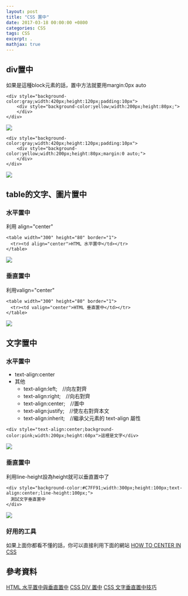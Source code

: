```yaml
---
layout: post
title: "CSS 置中"
date: 2017-03-18 00:00:00 +0800
categories: CSS
tags: CSS
excerpt: .
mathjax: true
---
```

## div置中
如果是這種block元素的話，置中方法就要用margin:0px auto

```
<div style="background-color:gray;width:420px;height:120px;padding:10px">
    <div style="background-color:yellow;width:200px;height:80px;">
    </div>
</div>
```

![](https://i.imgur.com/nScJy0I.png)

```
<div style="background-color:gray;width:420px;height:120px;padding:10px">
    <div style="background-color:yellow;width:200px;height:80px;margin:0 auto;">
    </div>
</div>
```

![](https://i.imgur.com/Fac1Drg.png)


## table的文字、圖片置中

### 水平置中

利用 align="center"

```
<table width="300" height="80" border="1">
　<tr><td align="center">HTML 水平置中</td></tr>
</table>
```

![](https://i.imgur.com/0Pd9ARR.png)

### 垂直置中

利用valign="center"

```
<table width="300" height="80" border="1">
　<tr><td valign="center">HTML 垂直置中</td></tr>
</table>
```

![](https://i.imgur.com/catYZTB.png)

## 文字置中

### 水平置中

* text-align:center
* 其他
    * text-align:left;　//向左對齊
    * text-align:right;　//向右對齊
    * text-align:center;　//置中
    * text-align:justify;　//使左右對齊本文
    * text-align:inherit;　//繼承父元素的 text-align 屬性

```
<div style="text-align:center;background-color:pink;width:200px;height:60px">這裡是文字</div>
```

![](https://i.imgur.com/QKf9OId.png)

### 垂直置中

利用line-height設為height就可以垂直置中了

```
<div style="background-color:#C7FF91;width:300px;height:100px;text-align:center;line-height:100px;">
　測試文字垂直置中
</div>
```

![](https://i.imgur.com/POlmeD8.png)


### 好用的工具

如果上面你都看不懂的話，你可以直接利用下面的網站
[HOW TO CENTER IN CSS](http://howtocenterincss.com/)


## 參考資料<br>
[HTML 水平置中與垂直置中](http://www.wibibi.com/info.php?tid=148)
[CSS DIV 置中](http://www.wibibi.com/info.php?tid=147)
[CSS 文字垂直置中技巧](http://www.wibibi.com/info.php?tid=151)
